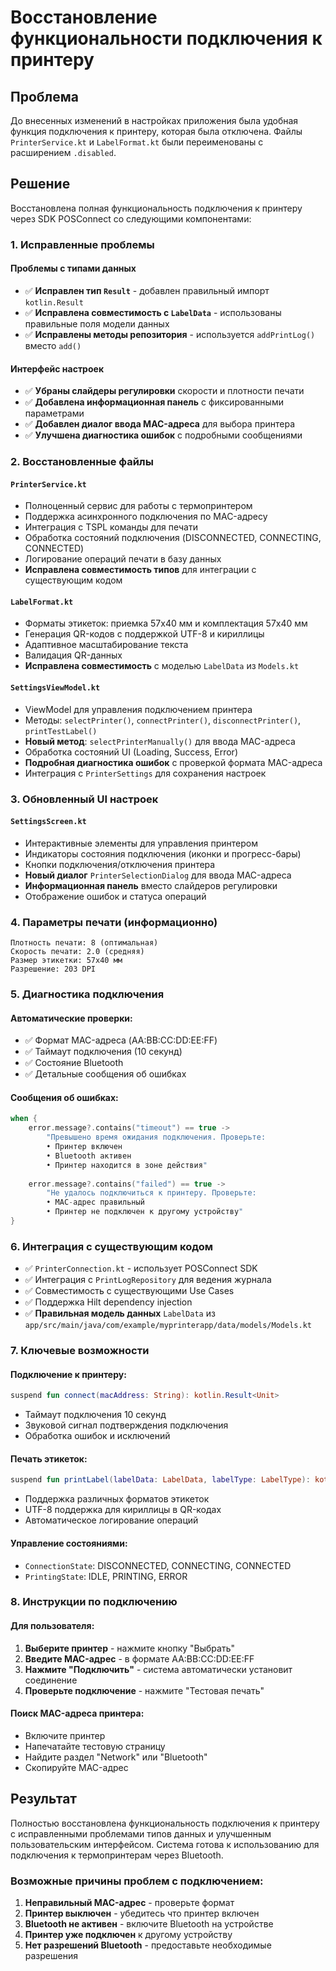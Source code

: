 # Восстановление функциональности подключения к принтеру

## Проблема
До внесенных изменений в настройках приложения была удобная функция подключения к принтеру, которая была отключена. Файлы `PrinterService.kt` и `LabelFormat.kt` были переименованы с расширением `.disabled`.

## Решение
Восстановлена полная функциональность подключения к принтеру через SDK POSConnect со следующими компонентами:

### 1. Исправленные проблемы

#### **Проблемы с типами данных**
- ✅ **Исправлен тип `Result`** - добавлен правильный импорт `kotlin.Result`
- ✅ **Исправлена совместимость с `LabelData`** - использованы правильные поля модели данных
- ✅ **Исправлены методы репозитория** - используется `addPrintLog()` вместо `add()`

#### **Интерфейс настроек**
- ✅ **Убраны слайдеры регулировки** скорости и плотности печати
- ✅ **Добавлена информационная панель** с фиксированными параметрами
- ✅ **Добавлен диалог ввода MAC-адреса** для выбора принтера
- ✅ **Улучшена диагностика ошибок** с подробными сообщениями

### 2. Восстановленные файлы

#### `PrinterService.kt`
- Полноценный сервис для работы с термопринтером
- Поддержка асинхронного подключения по MAC-адресу
- Интеграция с TSPL команды для печати
- Обработка состояний подключения (DISCONNECTED, CONNECTING, CONNECTED)
- Логирование операций печати в базу данных
- **Исправлена совместимость типов** для интеграции с существующим кодом

#### `LabelFormat.kt`
- Форматы этикеток: приемка 57x40 мм и комплектация 57x40 мм
- Генерация QR-кодов с поддержкой UTF-8 и кириллицы
- Адаптивное масштабирование текста
- Валидация QR-данных
- **Исправлена совместимость** с моделью `LabelData` из `Models.kt`

#### `SettingsViewModel.kt`
- ViewModel для управления подключением принтера
- Методы: `selectPrinter()`, `connectPrinter()`, `disconnectPrinter()`, `printTestLabel()`
- **Новый метод**: `selectPrinterManually()` для ввода MAC-адреса
- Обработка состояний UI (Loading, Success, Error)
- **Подробная диагностика ошибок** с проверкой формата MAC-адреса
- Интеграция с `PrinterSettings` для сохранения настроек

### 3. Обновленный UI настроек

#### `SettingsScreen.kt`
- Интерактивные элементы для управления принтером
- Индикаторы состояния подключения (иконки и прогресс-бары)
- Кнопки подключения/отключения принтера
- **Новый диалог** `PrinterSelectionDialog` для ввода MAC-адреса
- **Информационная панель** вместо слайдеров регулировки
- Отображение ошибок и статуса операций

### 4. Параметры печати (информационно)

```
Плотность печати: 8 (оптимальная)
Скорость печати: 2.0 (средняя) 
Размер этикетки: 57x40 мм
Разрешение: 203 DPI
```

### 5. Диагностика подключения

#### Автоматические проверки:
- ✅ Формат MAC-адреса (AA:BB:CC:DD:EE:FF)
- ✅ Таймаут подключения (10 секунд)
- ✅ Состояние Bluetooth
- ✅ Детальные сообщения об ошибках

#### Сообщения об ошибках:
```kotlin
when {
    error.message?.contains("timeout") == true -> 
        "Превышено время ожидания подключения. Проверьте:
        • Принтер включен
        • Bluetooth активен
        • Принтер находится в зоне действия"
    
    error.message?.contains("failed") == true -> 
        "Не удалось подключиться к принтеру. Проверьте:
        • MAC-адрес правильный
        • Принтер не подключен к другому устройству"
}
```

### 6. Интеграция с существующим кодом

- ✅ `PrinterConnection.kt` - использует POSConnect SDK
- ✅ Интеграция с `PrintLogRepository` для ведения журнала
- ✅ Совместимость с существующими Use Cases
- ✅ Поддержка Hilt dependency injection
- ✅ **Правильная модель данных** `LabelData` из `app/src/main/java/com/example/myprinterapp/data/models/Models.kt`

### 7. Ключевые возможности

#### Подключение к принтеру:
```kotlin
suspend fun connect(macAddress: String): kotlin.Result<Unit>
```
- Таймаут подключения 10 секунд
- Звуковой сигнал подтверждения подключения
- Обработка ошибок и исключений

#### Печать этикеток:
```kotlin
suspend fun printLabel(labelData: LabelData, labelType: LabelType): kotlin.Result<Unit>
```
- Поддержка различных форматов этикеток
- UTF-8 поддержка для кириллицы в QR-кодах
- Автоматическое логирование операций

#### Управление состояниями:
- `ConnectionState`: DISCONNECTED, CONNECTING, CONNECTED
- `PrintingState`: IDLE, PRINTING, ERROR

### 8. Инструкции по подключению

#### Для пользователя:
1. **Выберите принтер** - нажмите кнопку "Выбрать"
2. **Введите MAC-адрес** - в формате AA:BB:CC:DD:EE:FF
3. **Нажмите "Подключить"** - система автоматически установит соединение
4. **Проверьте подключение** - нажмите "Тестовая печать"

#### Поиск MAC-адреса принтера:
- Включите принтер
- Напечатайте тестовую страницу
- Найдите раздел "Network" или "Bluetooth"
- Скопируйте MAC-адрес

## Результат
Полностью восстановлена функциональность подключения к принтеру с исправленными проблемами типов данных и улучшенным пользовательским интерфейсом. Система готова к использованию для подключения к термопринтерам через Bluetooth.

### Возможные причины проблем с подключением:
1. **Неправильный MAC-адрес** - проверьте формат
2. **Принтер выключен** - убедитесь что принтер включен
3. **Bluetooth не активен** - включите Bluetooth на устройстве
4. **Принтер уже подключен** к другому устройству
5. **Нет разрешений Bluetooth** - предоставьте необходимые разрешения 